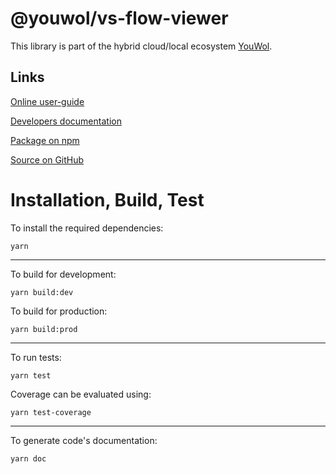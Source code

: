 # @youwol/vs-flow-viewer



This library is part of the hybrid cloud/local ecosystem
[YouWol](https://platform.youwol.com/applications/@youwol/platform/latest).

## Links

[Online user-guide](https://l.youwol.com/doc/@youwol/vs-flow-viewer)

[Developers documentation](https://platform.youwol.com/applications/@youwol/cdn-explorer/latest?package=@youwol/vs-flow-viewer)

[Package on npm](https://www.npmjs.com/package/@youwol/vs-flow-viewer)

[Source on GitHub](https://github.com/youwol/vs-flow-viewer)

# Installation, Build, Test

To install the required dependencies:

```shell
yarn
```

---

To build for development:

```shell
yarn build:dev
```

To build for production:

```shell
yarn build:prod
```

---

To run tests:

```shell
yarn test
```

Coverage can be evaluated using:

```shell
yarn test-coverage
```

---

To generate code's documentation:

```shell
yarn doc
```
